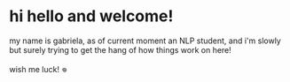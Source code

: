 # hi hello and welcome! 
my name is gabriela, as of current moment an NLP student, and i'm slowly but surely trying to get the hang of how things work on here! <br>
<br>
wish me luck! 𖦹 
